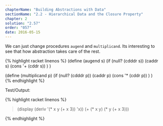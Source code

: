 ```yaml
---
chapterName: "Building Abstractions with Data"
sectionName: "2.2 - Hierarchical Data and the Closure Property"
chapter: 2
solution: "2.57"
order: "057"
date: 2016-05-15
---
```


We can just change procedures `augend` and `multiplicand`. Its interesting to see that how abstraction takes care of the rest.

{% highlight racket linenos %}
(define (augend s)
  (if (null? (cdddr s))
      (caddr s)
      (cons '+ (cddr s))
  )
)  

(define (multiplicand p)
  (if (null? (cdddr p))
      (caddr p)
      (cons '* (cddr p))
  )
)
{% endhighlight %}

Test/Output:

{% highlight racket linenos %}
> (display (deriv '(* x y (+ x 3)) 'x))
(+ (* x y) (* y (+ x 3)))
> 
{% endhighlight %}
 